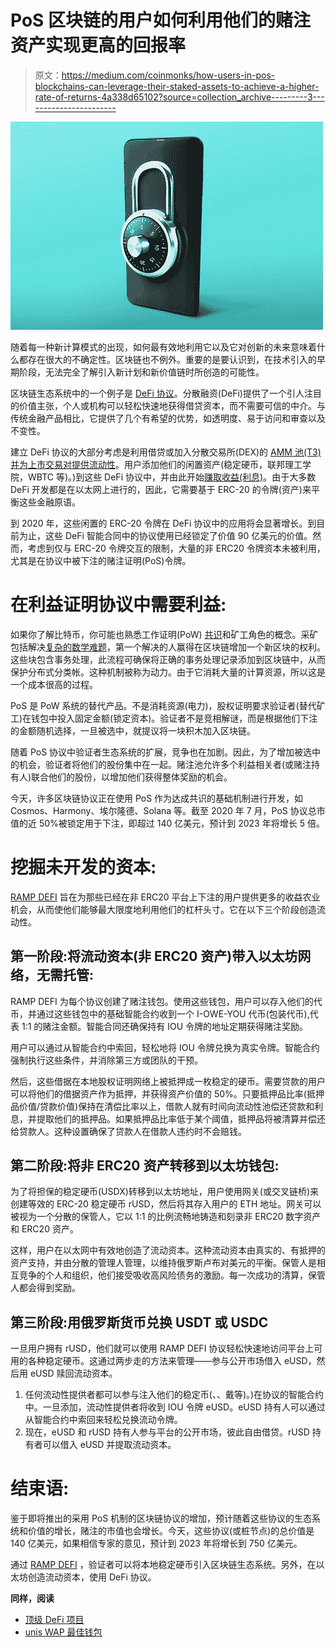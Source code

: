 # PoS 区块链的用户如何利用他们的赌注资产实现更高的回报率

> 原文：<https://medium.com/coinmonks/how-users-in-pos-blockchains-can-leverage-their-staked-assets-to-achieve-a-higher-rate-of-returns-4a338d65102?source=collection_archive---------3----------------------->

![](img/8229a8d737333e7f6246569bb07de7e1.png)

随着每一种新计算模式的出现，如何最有效地利用它以及它对创新的未来意味着什么都存在很大的不确定性。区块链也不例外。重要的是要认识到，在技术引入的早期阶段，无法完全了解引入新计划和新价值链时所创造的可能性。

区块链生态系统中的一个例子是 [DeFi 协议](/coinmonks/defi-what-it-is-and-isnt-part-1-f7d7e7afee16)。分散融资(DeFi)提供了一个引人注目的价值主张，个人或机构可以轻松快速地获得借贷资本，而不需要可信的中介。与传统金融产品相比，它提供了几个有希望的优势，如透明度、易于访问和审查以及不变性。

建立 DeFi 协议的大部分考虑是利用借贷或加入分散交易所(DEX)的 [AMM 池(T3)并为上市交易对提供](https://cryptopurview.com/decentralized-exchanges-dex-in-2020-gaining-ground/)[流动性](/coinmonks/cex-vs-dex-how-does-uniswap-work-8ff2ef89e558)。用户添加他们的闲置资产(稳定硬币，联邦理工学院，WBTC 等)。)到这些 DeFi 协议中，并由此开始[赚取收益(利息)](/coinmonks/how-to-earn-passive-income-by-lending-bitcoin-ethereum-and-stablecoins-bc69072417a8)。由于大多数 DeFi 开发都是在以太网上进行的，因此，它需要基于 ERC-20 的令牌(资产)来平衡这些金融原语。

到 2020 年，这些闲置的 ERC-20 令牌在 DeFi 协议中的应用将会显著增长。到目前为止，这些 DeFi 智能合同中的协议使用已经锁定了价值 90 亿美元的价值。然而，考虑到仅与 ERC-20 令牌交互的限制，大量的非 ERC20 令牌资本未被利用，尤其是在协议中被下注的赌注证明(PoS)令牌。

# **在利益证明协议中需要利益:**

如果你了解比特币，你可能也熟悉工作证明(PoW) [共识](https://cryptopurview.com/consensus-mechanism-explained-in-layman-language/)和矿工角色的概念。采矿包括解决[复杂的数学难题](https://cryptopurview.com/what-puzzle-bitcoin-miners-actually-solve/)，第一个解决的人赢得在区块链增加一个新区块的权利。这些块包含事务处理，此流程可确保将正确的事务处理记录添加到区块链中，从而保护分布式分类帐。这种机制被称为动力。由于它消耗大量的计算资源，所以这是一个成本很高的过程。

PoS 是 PoW 系统的替代产品。不是消耗资源(电力)，股权证明要求验证者(替代矿工)在钱包中投入固定金额(锁定资本)。验证者不是竞相解谜，而是根据他们下注的金额随机选择，一旦被选中，就提议将一块积木加入区块链。

随着 PoS 协议中验证者生态系统的扩展，竞争也在加剧。因此，为了增加被选中的机会，验证者将他们的股份集中在一起。赌注池允许多个利益相关者(或赌注持有人)联合他们的股份，以增加他们获得整体奖励的机会。

今天，许多区块链协议正在使用 PoS 作为达成共识的基础机制进行开发，如 Cosmos、Harmony、埃尔隆德、Solana 等。截至 2020 年 7 月，PoS 协议总市值的近 50%被锁定用于下注，即超过 140 亿美元，预计到 2023 年将增长 5 倍。

# **挖掘未开发的资本:**

[RAMP DEFI](https://rampdefi.com/) 旨在为那些已经在非 ERC20 平台上下注的用户提供更多的收益农业机会，从而使他们能够最大限度地利用他们的杠杆头寸。它在以下三个阶段创造流动性。

## **第一阶段:将流动资本(非 ERC20 资产)带入以太坊网络，无需托管:**

RAMP DEFI 为每个协议创建了赌注钱包。使用这些钱包，用户可以存入他们的代币，并通过这些钱包中的基础智能合约收到一个 I-OWE-YOU 代币(包装代币),代表 1:1 的赌注金额。智能合同还确保持有 IOU 令牌的地址定期获得赌注奖励。

用户可以通过从智能合约中索回，轻松地将 IOU 令牌兑换为真实令牌。智能合约强制执行这些条件，并消除第三方或团队的干预。

然后，这些借据在本地股权证明网络上被抵押成一枚稳定的硬币。需要贷款的用户可以将他们的借据资产作为抵押，并获得资产价值的 50%。只要抵押品比率(抵押品价值/贷款价值)保持在清偿比率以上，借款人就有时间向流动性池偿还贷款和利息，并提取他们的抵押品。如果抵押品比率低于某个阈值，抵押品将被清算并偿还给贷款人。这种设置确保了贷款人在借款人违约时不会赔钱。

## **第二阶段:将非 ERC20 资产转移到以太坊钱包:**

为了将担保的稳定硬币(USDX)转移到以太坊地址，用户使用网关(或交叉链桥)来创建等效的 ERC-20 稳定硬币 rUSD，然后将其存入用户的 ETH 地址。网关可以被视为一个分散的保管人，它以 1:1 的比例流畅地铸造和刻录非 ERC20 数字资产和 ERC20 资产。

这样，用户在以太网中有效地创造了流动资本。这种流动资本由真实的、有抵押的资产支持，并由分散的管理人管理，以维持俄罗斯卢布对美元的平衡。保管人是相互竞争的个人和组织，他们接受吸收高风险债务的激励。每一次成功的清算，保管人都会得到奖励。

## **第三阶段:用俄罗斯货币兑换 USDT 或 USDC**

一旦用户拥有 rUSD，他们就可以使用 RAMP DEFI 协议轻松快速地访问平台上可用的各种稳定硬币。这通过两步走的方法来管理——参与公开市场借入 eUSD，然后用 eUSD 赎回流动资本。

1.  任何流动性提供者都可以参与注入他们的稳定币(、、戴等)。)在协议的智能合约中。一旦添加，流动性提供者将收到 IOU 令牌 eUSD。eUSD 持有人可以通过从智能合约中索回来轻松兑换流动令牌。
2.  现在，eUSD 和 rUSD 持有人参与平台的公开市场，彼此自由借贷。rUSD 持有者可以借入 eUSD 并提取流动资本。

# **结束语:**

鉴于即将推出的采用 PoS 机制的区块链协议的增加，预计随着这些协议的生态系统和价值的增长，赌注的市值也会增长。今天，这些协议(或桩节点)的总价值是 140 亿美元，如果相信专家的意见，预计到 2023 年将增长到 750 亿美元。

通过 [RAMP DEFI](https://rampdefi.com/) ，验证者可以将本地稳定硬币引入区块链生态系统。另外，在以太坊创造流动资本，使用 DeFi 协议。

**同样，阅读**

*   [顶级 DeFi 项目](/coinmonks/defi-future-10-promising-projects-in-the-defi-world-ff2b697ab006)
*   [unis WAP 最佳钱包](/coinmonks/best-wallets-to-use-uniswap-e91a6385d9e8)